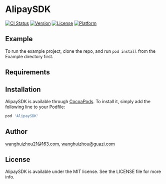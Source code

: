 # AlipaySDK

[![CI Status](https://img.shields.io/travis/wanghuizhou21@163.com/AlipaySDK.svg?style=flat)](https://travis-ci.org/wanghuizhou21@163.com/AlipaySDK)
[![Version](https://img.shields.io/cocoapods/v/AlipaySDK.svg?style=flat)](https://cocoapods.org/pods/AlipaySDK)
[![License](https://img.shields.io/cocoapods/l/AlipaySDK.svg?style=flat)](https://cocoapods.org/pods/AlipaySDK)
[![Platform](https://img.shields.io/cocoapods/p/AlipaySDK.svg?style=flat)](https://cocoapods.org/pods/AlipaySDK)

## Example

To run the example project, clone the repo, and run `pod install` from the Example directory first.

## Requirements

## Installation

AlipaySDK is available through [CocoaPods](https://cocoapods.org). To install
it, simply add the following line to your Podfile:

```ruby
pod 'AlipaySDK'
```

## Author

wanghuizhou21@163.com, wanghuizhou@guazi.com

## License

AlipaySDK is available under the MIT license. See the LICENSE file for more info.
